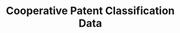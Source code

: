 ---
bigquery: https://console.cloud.google.com/bigquery?p=patents-public-data&d=cpc&page=dataset
citation: '“Cooperative Patent Classification” by the EPO and USPTO, for public use. '
contributors: EPO, USPTO
cost: None
description: Cooperative Patent Classification Data contains the scheme and definitions
  of the Cooperative Patent Classification system for classifying patent documents.
  The CPC is the result of a partnership between the EPO and the USPTO in their joint
  effort to develop a common, internationally compatible classification system for
  technical documents, in particular patent publications, which will be used by both
  offices in the patent granting process
documentation: https://www.cooperativepatentclassification.org/cpcSchemeAndDefinitions
last_edit: 04/08/2022, 18:55:20
location: https://www.cooperativepatentclassification.org/index
maintained_by: USPTO, EPO
schema_fields:
- breakdownCode
- informative_references
- symbol
- level
- child_groups
- not_allocatable
- parents
- synonyms
- application_references
- date_revised
- definition
- additional_only
- ipc_concordant
- applicationReferences
- glossary
- limiting_references
- titlePart
- residualReferences
- ipcConcordant
- breakdown_code
- notAllocatable
- titleFull
- informativeReferences
- children
- residual_references
- dateRevised
- childGroups
- sizeCache
- status
- limitingReferences
- title_part
- title_full
shortname: cooperative_patent_classification
tags:
- patents
- science
title: Cooperative Patent Classification Data
uuid: 984374a7-16e9-4b35-9445-458daceb01bf
---